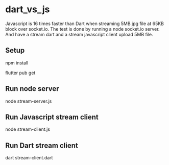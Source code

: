 # dart_vs_js

Javascript is 16 times faster than Dart when streaming 5MB jpg file at 65KB block over socket.io.  The test is done by running a node socket.io server.  And have a stream dart and a stream javascript client upload 5MB file.

## Setup

npm install

flutter pub get

## Run node server

node stream-server.js

## Run Javascript stream client

node stream-client.js

## Run Dart stream client

dart stream-client.dart

